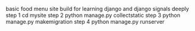 basic food menu site build for learning django and django signals deeply 
step 1 cd mysite
step 2 python manage.py collectstatic
step 3 python manage.py makemigration
step 4 python manage.py runserver
